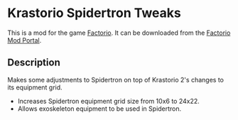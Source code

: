 # Krastorio Spidertron Tweaks

This is a mod for the game [Factorio](https://www.factorio.com/). It can be downloaded from the [Factorio Mod Portal](https://mods.factorio.com/mod/sonaxaton-krastorio-spidertron-tweaks).

## Description

Makes some adjustments to Spidertron on top of Krastorio 2's changes to its equipment grid.

* Increases Spidertron equipment grid size from 10x6 to 24x22.
* Allows exoskeleton equipment to be used in Spidertron.
